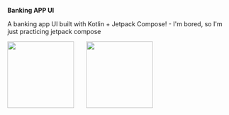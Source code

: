 **Banking APP UI**

A banking app UI built with Kotlin + Jetpack Compose! - I'm bored, so I'm just practicing jetpack compose

<img src="https://github.com/user-attachments/assets/8dc8c3f3-dc60-46d9-b35e-04cc92dd6efa" width="150">
&nbsp; &nbsp; &nbsp; 
<img src="https://github.com/user-attachments/assets/d6b6f1da-3236-4ebd-bb5b-ab4fa2b3e641" width="150">
